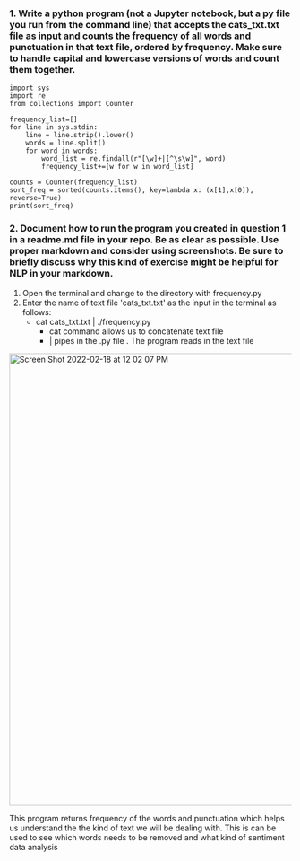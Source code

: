 ### 1.	Write a python program (not a Jupyter notebook, but a py file you run from the command line) that accepts the cats_txt.txt file as input and counts the frequency of all words and punctuation in that text file, ordered by frequency. Make sure to handle capital and lowercase versions of words and count them together.
```
import sys
import re
from collections import Counter

frequency_list=[]
for line in sys.stdin:
    line = line.strip().lower()
    words = line.split()
    for word in words:
        word_list = re.findall(r"[\w]+|[^\s\w]", word)
        frequency_list+=[w for w in word_list]
        
counts = Counter(frequency_list)
sort_freq = sorted(counts.items(), key=lambda x: (x[1],x[0]), reverse=True)
print(sort_freq)
```
### 2.	Document how to run the program you created in question 1 in a readme.md file in your repo. Be as clear as possible. Use proper markdown and consider using screenshots. Be sure to briefly discuss why this kind of exercise might be helpful for NLP in your markdown.

1. Open the terminal and change to the directory with frequency.py
2. Enter the name of text file 'cats_txt.txt' as the input in the terminal as follows:
    * cat cats_txt.txt | ./frequency.py
        - cat command allows us to concatenate text file 
        - | pipes in the .py file . The program reads in the text file


<img width="806" alt="Screen Shot 2022-02-18 at 12 02 07 PM" src="https://user-images.githubusercontent.com/20906514/154728704-3813139b-8504-4699-ba3b-ce5f37bd41cb.png">


This program returns frequency of the words and punctuation which helps us understand the the kind of text we will be dealing with.
This is can be used to see which words needs to be removed and what kind of sentiment data analysis
